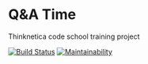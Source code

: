 Q&A Time
========

Thinknetica сode school training project

[![Build Status](https://travis-ci.org/balashovmb/ror_pro.svg?branch=master)](https://travis-ci.org/balashovmb/ror_pro)
[![Maintainability](https://api.codeclimate.com/v1/badges/ecdf57e22b73a9631870/maintainability)](https://codeclimate.com/github/balashovmb/ror_pro/maintainability)
